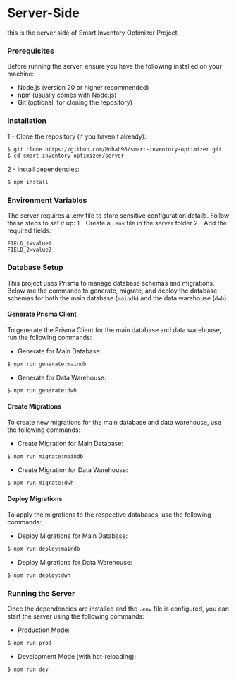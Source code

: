 # Server-Side

this is the server side of Smart Inventory Optimizer Project

### Prerequisites

Before running the server, ensure you have the following installed on your machine:

- Node.js (version 20 or higher recommended)
- npm (usually comes with Node.js)
- Git (optional, for cloning the repository)

### Installation

1 - Clone the repository (if you haven't already):

```bash
$ git clone https://github.com/Mohab96/smart-inventory-optimizer.git
$ cd smart-inventory-optimizer/server
```

2 - Install dependencies:

```bash
$ npm install
```

### Environment Variables

The server requires a .env file to store sensitive configuration details. Follow these steps to set it up:
1 - Create a `.env` file in the server folder
2 - Add the required fields:

```
FIELD_1=value1
FIELD_2=value2
```

### Database Setup

This project uses Prisma to manage database schemas and migrations. Below are the commands to generate, migrate, and deploy the database schemas for both the main database (`maindb`) and the data warehouse (`dwh`).

#### Generate Prisma Client

To generate the Prisma Client for the main database and data warehouse, run the following commands:

- Generate for Main Database:

```bash
$ npm run generate:maindb
```

- Generate for Data Warehouse:

```bash
$ npm run generate:dwh
```

#### Create Migrations

To create new migrations for the main database and data warehouse, use the following commands:

- Create Migration for Main Database:

```bash
$ npm run migrate:maindb
```

- Create Migration for Data Warehouse:

```bash
$ npm run migrate:dwh
```

#### Deploy Migrations

To apply the migrations to the respective databases, use the following commands:

- Deploy Migrations for Main Database:

```bash
$ npm run deploy:maindb
```

- Deploy Migrations for Data Warehouse:

```bash
$ npm run deploy:dwh
```

### Running the Server

Once the dependencies are installed and the `.env` file is configured, you can start the server using the following commands:

- Production Mode:

```bash
$ npm run prod
```

- Development Mode (with hot-reloading):

```bash
$ npm run dev
```
